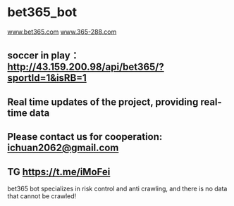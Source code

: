 # bet365_bot

www.bet365.com www.365-288.com
## soccer in play： http://43.159.200.98/api/bet365/?sportId=1&isRB=1

## Real time updates of the project, providing real-time data


## Please contact us for cooperation: ichuan2062@gmail.com
## TG https://t.me/iMoFei

 bet365 bot specializes in risk control and anti crawling, and there is no data that cannot be crawled! 
